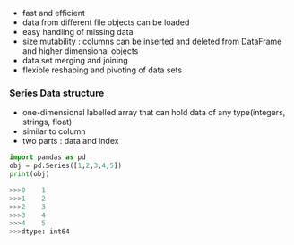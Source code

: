 - fast and efficient
- data from different file objects can be loaded
- easy handling of missing data
- size mutability : columns can be inserted and deleted from DataFrame and higher dimensional objects
- data set merging and joining
- flexible reshaping and pivoting of data sets

### Series Data structure
- one-dimensional labelled array that can hold data of any type(integers, strings, float) 
- similar to column
- two parts : data and index

```python
import pandas as pd
obj = pd.Series([1,2,3,4,5])
print(obj)

>>>0    1
>>>1    2
>>>2    3
>>>3    4
>>>4    5
>>>dtype: int64
```